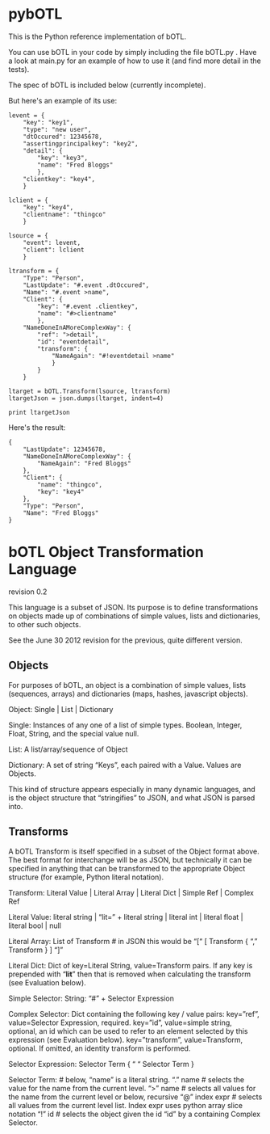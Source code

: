 pybOTL
=======

This is the Python reference implementation of bOTL. 

You can use bOTL in your code by simply including the file bOTL.py . Have a look at main.py for an example of how to use it (and find more detail in the tests).

The spec of bOTL is included below (currently incomplete).

But here's an example of its use:

    levent = {
        "key": "key1",
        "type": "new user",
        "dtOccured": 12345678,
        "assertingprincipalkey": "key2",
        "detail": {
            "key": "key3",
            "name": "Fred Bloggs"
            },
        "clientkey": "key4",
        }
    
    lclient = {
        "key": "key4",
        "clientname": "thingco"
        }
    
    lsource = {
        "event": levent,
        "client": lclient
        }
    
    ltransform = {
        "Type": "Person",
        "LastUpdate": "#.event .dtOccured",
        "Name": "#.event >name",
        "Client": {
            "key": "#.event .clientkey",
            "name": "#>clientname"       
            },
        "NameDoneInAMoreComplexWay": {
            "ref": ">detail",
            "id": "eventdetail",
            "transform": {
                "NameAgain": "#!eventdetail >name"
                }
            }
        }

    ltarget = bOTL.Transform(lsource, ltransform)
    ltargetJson = json.dumps(ltarget, indent=4)
    
    print ltargetJson

Here's the result:

	{
	    "LastUpdate": 12345678, 
	    "NameDoneInAMoreComplexWay": {
	        "NameAgain": "Fred Bloggs"
	    }, 
	    "Client": {
	        "name": "thingco", 
	        "key": "key4"
	    }, 
	    "Type": "Person", 
	    "Name": "Fred Bloggs"
	}


# bOTL Object Transformation Language

revision 0.2

This language is a subset of JSON. Its purpose is to define transformations on objects made up of combinations of simple values, lists and dictionaries, to other such objects.

See the June 30 2012 revision for the previous, quite different version.

## Objects

For purposes of bOTL, an object is a combination of simple values, lists (sequences, arrays) and dictionaries (maps, hashes, javascript objects).

Object: Single | List | Dictionary

Single: Instances of any one of a list of simple types. Boolean, Integer, Float, String, and the special value null.

List: A list/array/sequence of Object

Dictionary: A set of string “Keys”, each paired with a Value. Values are Objects.

This kind of structure appears especially in many dynamic languages, and is the object structure that “stringifies” to JSON, and what JSON is parsed into.

## Transforms

A bOTL Transform is itself specified in a subset of the Object format above. The best format for interchange will be as JSON, but technically it can be specified in anything that can be transformed to the appropriate Object structure (for example, Python literal notation).

Transform: Literal Value | Literal Array | Literal Dict | Simple Ref | Complex Ref

Literal Value: literal string | “lit=” + literal string | literal int | literal float | literal bool | null

Literal Array: List of Transform   # in JSON this would be “[“ [ Transform { “,” Transform } ] “]” 

Literal Dict: Dict of key=Literal String, value=Transform pairs. If any key is prepended with “__lit__” then that is removed when calculating the transform (see Evaluation below).
 
Simple Selector: String: “#” + Selector Expression

Complex Selector: Dict containing the following key / value pairs:
  	key=”ref”, value=Selector Expression, required.
	key=”id”, value=simple string, optional, an id which can be used to refer to an element selected by this expression (see Evaluation below). 
	key=”transform”, value=Transform, optional. If omitted, an identity transform is performed.

Selector Expression: Selector Term { “ “ Selector Term }

Selector Term: # below, “name” is a literal string.
“.” name   # selects the value for the name from the current level.
“>” name   # selects all values for the name from the current level or below, recursive
“@” index expr  # selects all values from the current level list. Index expr uses python array slice notation
“!” id  # selects the object given the id “id” by a containing Complex Selector.

